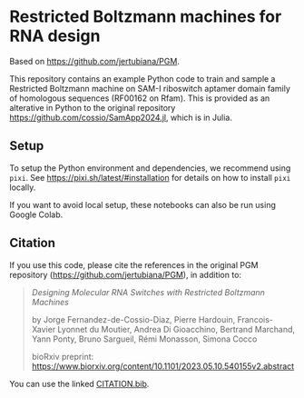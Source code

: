 # Restricted Boltzmann machines for RNA design

Based on https://github.com/jertubiana/PGM. 

This repository contains an example Python code to train and sample a Restricted Boltzmann machine on SAM-I riboswitch aptamer domain family of homologous sequences (RF00162 on Rfam). This is provided as an alterative in Python to the original repository https://github.com/cossio/SamApp2024.jl, which is in Julia.

## Setup

To setup the Python environment and dependencies, we recommend using `pixi`. See https://pixi.sh/latest/#installation for details on how to install `pixi` locally.

If you want to avoid local setup, these notebooks can also be run using Google Colab.

## Citation

If you use this code, please cite the references in the original PGM repository (https://github.com/jertubiana/PGM), in addition to:

> *Designing Molecular RNA Switches with Restricted Boltzmann Machines*
> 
> by Jorge Fernandez-de-Cossio-Diaz, Pierre Hardouin, Francois-Xavier Lyonnet du Moutier, Andrea Di Gioacchino, Bertrand Marchand, Yann Ponty, Bruno Sargueil, Rémi Monasson, Simona Cocco
> 
> bioRxiv preprint: https://www.biorxiv.org/content/10.1101/2023.05.10.540155v2.abstract

You can use the linked [CITATION.bib](https://github.com/cossio/SamApp2024.jl/blob/main/CITATION.bib).

